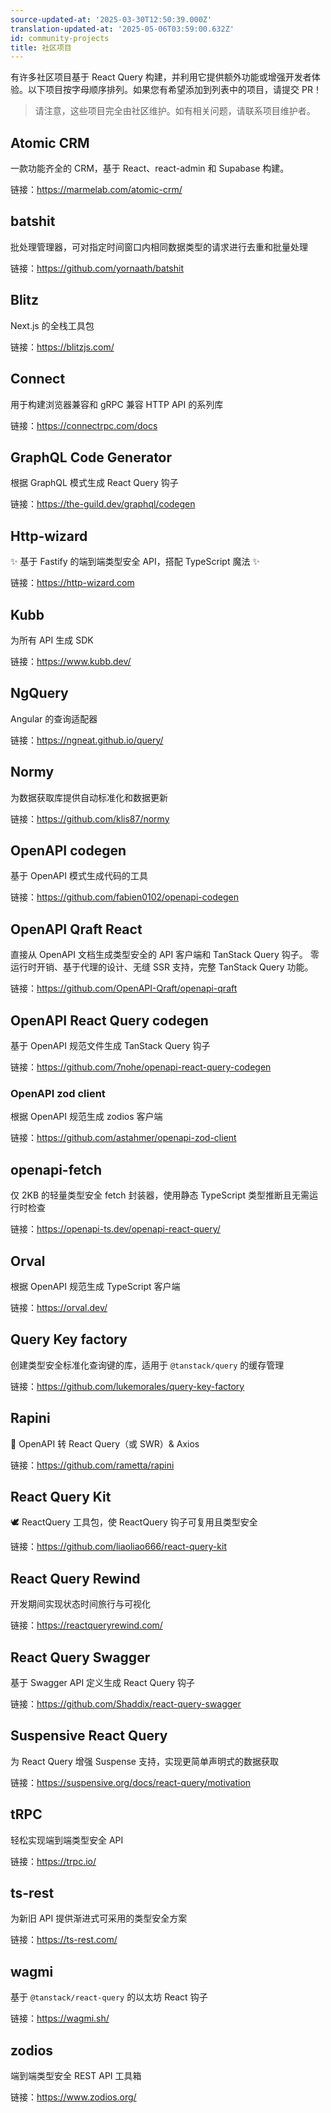 ```yaml
---
source-updated-at: '2025-03-30T12:50:39.000Z'
translation-updated-at: '2025-05-06T03:59:00.632Z'
id: community-projects
title: 社区项目
---
```

有许多社区项目基于 React Query 构建，并利用它提供额外功能或增强开发者体验。以下项目按字母顺序排列。如果您有希望添加到列表中的项目，请提交 PR！

> 请注意，这些项目完全由社区维护。如有相关问题，请联系项目维护者。

## Atomic CRM

一款功能齐全的 CRM，基于 React、react-admin 和 Supabase 构建。

链接：https://marmelab.com/atomic-crm/

## batshit

批处理管理器，可对指定时间窗口内相同数据类型的请求进行去重和批量处理

链接：https://github.com/yornaath/batshit

## Blitz

Next.js 的全栈工具包

链接：https://blitzjs.com/

## Connect

用于构建浏览器兼容和 gRPC 兼容 HTTP API 的系列库

链接：https://connectrpc.com/docs

## GraphQL Code Generator

根据 GraphQL 模式生成 React Query 钩子

链接：https://the-guild.dev/graphql/codegen

## Http-wizard

✨ 基于 Fastify 的端到端类型安全 API，搭配 TypeScript 魔法 ✨

链接：https://http-wizard.com

## Kubb

为所有 API 生成 SDK

链接：https://www.kubb.dev/

## NgQuery

Angular 的查询适配器

链接：https://ngneat.github.io/query/

## Normy

为数据获取库提供自动标准化和数据更新

链接：https://github.com/klis87/normy

## OpenAPI codegen

基于 OpenAPI 模式生成代码的工具

链接：https://github.com/fabien0102/openapi-codegen

## OpenAPI Qraft React

直接从 OpenAPI 文档生成类型安全的 API 客户端和 TanStack Query 钩子。
零运行时开销、基于代理的设计、无缝 SSR 支持，完整 TanStack Query 功能。

链接：https://github.com/OpenAPI-Qraft/openapi-qraft

## OpenAPI React Query codegen

基于 OpenAPI 规范文件生成 TanStack Query 钩子

链接：https://github.com/7nohe/openapi-react-query-codegen

### OpenAPI zod client

根据 OpenAPI 规范生成 zodios 客户端

链接：https://github.com/astahmer/openapi-zod-client

## openapi-fetch

仅 2KB 的轻量类型安全 fetch 封装器，使用静态 TypeScript 类型推断且无需运行时检查

链接：https://openapi-ts.dev/openapi-react-query/

## Orval

根据 OpenAPI 规范生成 TypeScript 客户端

链接：https://orval.dev/

## Query Key factory

创建类型安全标准化查询键的库，适用于 `@tanstack/query` 的缓存管理

链接：https://github.com/lukemorales/query-key-factory

## Rapini

🥬 OpenAPI 转 React Query（或 SWR）& Axios

链接：https://github.com/rametta/rapini

## React Query Kit

🕊️ ReactQuery 工具包，使 ReactQuery 钩子可复用且类型安全

链接：https://github.com/liaoliao666/react-query-kit

## React Query Rewind

开发期间实现状态时间旅行与可视化

链接：https://reactqueryrewind.com/

## React Query Swagger

基于 Swagger API 定义生成 React Query 钩子

链接：https://github.com/Shaddix/react-query-swagger

## Suspensive React Query

为 React Query 增强 Suspense 支持，实现更简单声明式的数据获取

链接：https://suspensive.org/docs/react-query/motivation

## tRPC

轻松实现端到端类型安全 API

链接：https://trpc.io/

## ts-rest

为新旧 API 提供渐进式可采用的类型安全方案

链接：https://ts-rest.com/

## wagmi

基于 `@tanstack/react-query` 的以太坊 React 钩子

链接：https://wagmi.sh/

## zodios

端到端类型安全 REST API 工具箱

链接：https://www.zodios.org/
